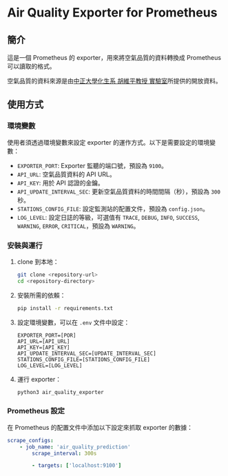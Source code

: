 # Air Quality Exporter for Prometheus

## 簡介

這是一個 Prometheus 的 exporter，用來將空氣品質的資料轉換成 Prometheus 可以讀取的格式。

空氣品質的資料來源是由[中正大學化生系 胡維平教授 實驗室](https://lab409chem.ccu.edu.tw/)所提供的開放資料。

## 使用方式

### 環境變數

使用者須透過環境變數來設定 exporter 的運作方式。以下是需要設定的環境變數：

-   `EXPORTER_PORT`: Exporter 監聽的端口號，預設為 `9100`。
-   `API_URL`: 空氣品質資料的 API URL。
-   `API_KEY`: 用於 API 認證的金鑰。
-   `API_UPDATE_INTERVAL_SEC`: 更新空氣品質資料的時間間隔（秒），預設為 `300` 秒。
-   `STATIONS_CONFIG_FILE`: 設定監測站的配置文件，預設為 `config.json`。
-   `LOG_LEVEL`: 設定日誌的等級，可選值有 `TRACE`, `DEBUG`, `INFO`, `SUCCESS`, `WARNING`, `ERROR`, `CRITICAL`，預設為 `WARNING`。

### 安裝與運行

1. clone 到本地：

    ```sh
    git clone <repository-url>
    cd <repository-directory>
    ```

2. 安裝所需的依賴：

    ```sh
    pip install -r requirements.txt
    ```

3. 設定環境變數，可以在 `.env` 文件中設定：

    ```properties
    EXPORTER_PORT=[POR]
    API_URL=[API_URL]
    API_KEY=[API_KEY]
    API_UPDATE_INTERVAL_SEC=[UPDATE_INTERVAL_SEC]
    STATIONS_CONFIG_FILE=[STATIONS_CONFIG_FILE]
    LOG_LEVEL=[LOG_LEVEL]
    ```

4. 運行 exporter：
    ```sh
    python3 air_quality_exporter
    ```

### Prometheus 設定

在 Prometheus 的配置文件中添加以下設定來抓取 exporter 的數據：

```yaml
scrape_configs:
    - job_name: 'air_quality_prediction'
        scrape_interval: 300s

        - targets: ['localhost:9100']
```
